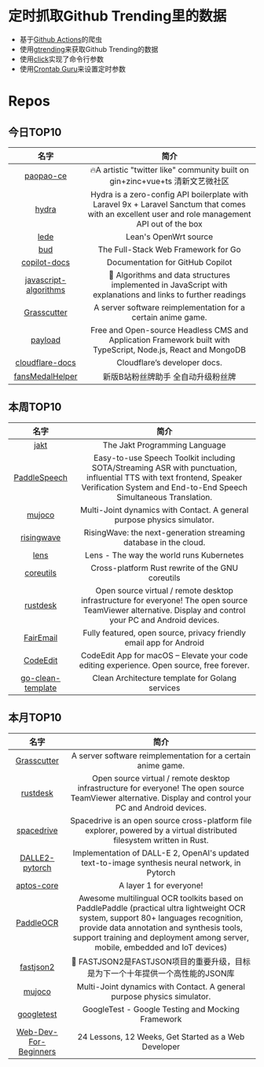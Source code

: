 # 定时抓取Github Trending里的数据
* 基于[Github Actions](https://docs.github.com/en/actions)的爬虫
* 使用[gtrending](https://github.com/hedythedev/gtrending)来获取Github Trending的数据
* 使用[click](https://github.com/pallets/click)实现了命令行参数
* 使用[Crontab Guru](https://crontab.guru/)来设置定时参数

# Repos
## 今日TOP10 
<!-- START OF DAILY_TOP10_REPOS -->
| 名字 | 简介 |
| :----: | :----: |
| [paopao-ce](https://github.com/rocboss/paopao-ce) | 🔥A artistic "twitter like" community built on gin+zinc+vue+ts 清新文艺微社区 |
| [hydra](https://github.com/hasinhayder/hydra) | Hydra is a zero-config API boilerplate with Laravel 9x + Laravel Sanctum that comes with an excellent user and role management API out of the box |
| [lede](https://github.com/coolsnowwolf/lede) | Lean's OpenWrt source |
| [bud](https://github.com/livebud/bud) | The Full-Stack Web Framework for Go |
| [copilot-docs](https://github.com/github/copilot-docs) | Documentation for GitHub Copilot |
| [javascript-algorithms](https://github.com/trekhleb/javascript-algorithms) | 📝 Algorithms and data structures implemented in JavaScript with explanations and links to further readings |
| [Grasscutter](https://github.com/Grasscutters/Grasscutter) | A server software reimplementation for a certain anime game. |
| [payload](https://github.com/payloadcms/payload) | Free and Open-source Headless CMS and Application Framework built with TypeScript, Node.js, React and MongoDB |
| [cloudflare-docs](https://github.com/cloudflare/cloudflare-docs) | Cloudflare’s developer docs. |
| [fansMedalHelper](https://github.com/XiaoMiku01/fansMedalHelper) | 新版B站粉丝牌助手 全自动升级粉丝牌 |
<!-- END OF DAILY_TOP10_REPOS -->

## 本周TOP10
<!-- START OF WEEKLY_TOP10_REPOS -->
| 名字 | 简介 |
| :----: | :----: |
| [jakt](https://github.com/SerenityOS/jakt) | The Jakt Programming Language |
| [PaddleSpeech](https://github.com/PaddlePaddle/PaddleSpeech) | Easy-to-use Speech Toolkit including SOTA/Streaming ASR with punctuation, influential TTS with text frontend, Speaker Verification System and End-to-End Speech Simultaneous Translation. |
| [mujoco](https://github.com/deepmind/mujoco) | Multi-Joint dynamics with Contact. A general purpose physics simulator. |
| [risingwave](https://github.com/singularity-data/risingwave) | RisingWave: the next-generation streaming database in the cloud. |
| [lens](https://github.com/lensapp/lens) | Lens - The way the world runs Kubernetes |
| [coreutils](https://github.com/uutils/coreutils) | Cross-platform Rust rewrite of the GNU coreutils |
| [rustdesk](https://github.com/rustdesk/rustdesk) | Open source virtual / remote desktop infrastructure for everyone! The open source TeamViewer alternative. Display and control your PC and Android devices. |
| [FairEmail](https://github.com/M66B/FairEmail) | Fully featured, open source, privacy friendly email app for Android |
| [CodeEdit](https://github.com/CodeEditApp/CodeEdit) | CodeEdit App for macOS – Elevate your code editing experience. Open source, free forever. |
| [go-clean-template](https://github.com/evrone/go-clean-template) | Clean Architecture template for Golang services |
<!-- END OF WEEKLY_TOP10_REPOS -->

## 本月TOP10
<!-- START OF MONTHLY_TOP10_REPOS -->
| 名字 | 简介 |
| :----: | :----: |
| [Grasscutter](https://github.com/Grasscutters/Grasscutter) | A server software reimplementation for a certain anime game. |
| [rustdesk](https://github.com/rustdesk/rustdesk) | Open source virtual / remote desktop infrastructure for everyone! The open source TeamViewer alternative. Display and control your PC and Android devices. |
| [spacedrive](https://github.com/spacedriveapp/spacedrive) | Spacedrive is an open source cross-platform file explorer, powered by a virtual distributed filesystem written in Rust. |
| [DALLE2-pytorch](https://github.com/lucidrains/DALLE2-pytorch) | Implementation of DALL-E 2, OpenAI's updated text-to-image synthesis neural network, in Pytorch |
| [aptos-core](https://github.com/aptos-labs/aptos-core) | A layer 1 for everyone! |
| [PaddleOCR](https://github.com/PaddlePaddle/PaddleOCR) | Awesome multilingual OCR toolkits based on PaddlePaddle (practical ultra lightweight OCR system, support 80+ languages recognition, provide data annotation and synthesis tools, support training and deployment among server, mobile, embedded and IoT devices) |
| [fastjson2](https://github.com/alibaba/fastjson2) | 🚄 FASTJSON2是FASTJSON项目的重要升级，目标是为下一个十年提供一个高性能的JSON库 |
| [mujoco](https://github.com/deepmind/mujoco) | Multi-Joint dynamics with Contact. A general purpose physics simulator. |
| [googletest](https://github.com/google/googletest) | GoogleTest - Google Testing and Mocking Framework |
| [Web-Dev-For-Beginners](https://github.com/microsoft/Web-Dev-For-Beginners) | 24 Lessons, 12 Weeks, Get Started as a Web Developer |
<!-- END OF MONTHLY_TOP10_REPOS -->
